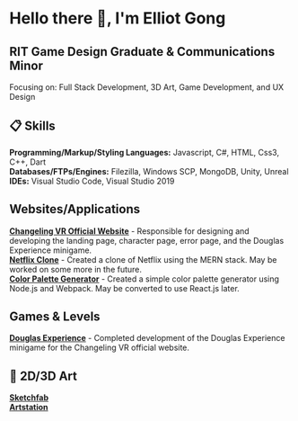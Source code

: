 # Hello there 👋, I'm Elliot Gong

## RIT Game Design Graduate & Communications Minor

Focusing on: Full Stack Development, 3D Art, Game Development, and UX Design

## 📋 Skills
**Programming/Markup/Styling Languages:** Javascript, C#, HTML, Css3, C++, Dart</br>
**Databases/FTPs/Engines:** Filezilla, Windows SCP, MongoDB, Unity, Unreal</br>
**IDEs:** Visual Studio Code, Visual Studio 2019

## Websites/Applications

**[Changeling VR Official Website](https://www.changelingvr.com/)** - Responsible for designing and developing the landing page, character page, error page, and the Douglas Experience minigame. </br>
**[Netflix Clone](https://my-netflix-clone-c8b995d374b2.herokuapp.com/)** - Created a clone of Netflix using the MERN stack. May be worked on some more in the future. </br>
**[Color Palette Generator](https://custom-color-palette-generator-3157d50d955c.herokuapp.com/)** - Created a simple color palette generator using Node.js and Webpack. May be converted to use React.js later.

## Games & Levels

**[Douglas Experience](https://www.changelingvr.com/douglas.html)** - Completed development of the Douglas Experience minigame for the Changeling VR official website. </br>

## 🎨 2D/3D Art

**[Sketchfab](https://sketchfab.com/Taterblock17)** </br>
**[Artstation](https://www.artstation.com/elliot_gong)**


<!--
**TheElliotGong/TheElliotGong** is a ✨ _special_ ✨ repository because its `README.md` (this file) appears on your GitHub profile.



Here are some ideas to get you started:

- 🔭 I’m currently working on ...
- 🌱 I’m currently learning ...
- 👯 I’m looking to collaborate on ...
- 🤔 I’m looking for help with ...
- 💬 Ask me about ...
- 📫 How to reach me: ...
- 😄 Pronouns: ...
- ⚡ Fun fact: ...
-->
